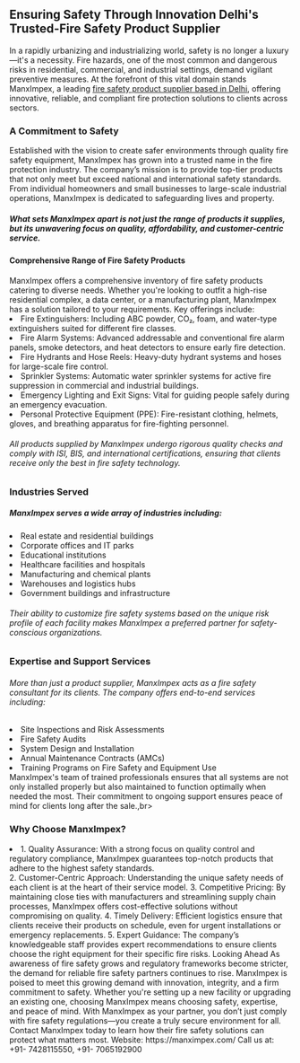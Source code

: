 <h2>Ensuring Safety Through Innovation Delhi's Trusted-Fire Safety Product Supplier</h2>
In a rapidly urbanizing and industrializing world, safety is no longer a luxury—it's a necessity. Fire hazards, one of the most common and dangerous risks in residential, commercial, and industrial settings, demand vigilant preventive measures. At the forefront of this vital domain stands ManxImpex, a leading <a href="https://manximpex.com/" title="fire safety product supplier in Delhi" alt"fire safety product supplier in Delhi' >fire safety product supplier based in Delhi</a>, offering innovative, reliable, and compliant fire protection solutions to clients across sectors.<br>
<h3>A Commitment to Safety</h3>
Established with the vision to create safer environments through quality fire safety equipment, ManxImpex has grown into a trusted name in the fire protection industry. The company’s mission is to provide top-tier products that not only meet but exceed national and international safety standards. From individual homeowners and small businesses to large-scale industrial operations, ManxImpex is dedicated to safeguarding lives and property.<br>
<h5>What sets ManxImpex apart is not just the range of products it supplies, but its unwavering focus on quality, affordability, and customer-centric service.</h5>
<h4>Comprehensive Range of Fire Safety Products</h4>
ManxImpex offers a comprehensive inventory of fire safety products catering to diverse needs. Whether you're looking to outfit a high-rise residential complex, a data center, or a manufacturing plant, ManxImpex has a solution tailored to your requirements. Key offerings include:<br>
<li>Fire Extinguishers: Including ABC powder, CO₂, foam, and water-type extinguishers suited for different fire classes.</li>
<li>Fire Alarm Systems: Advanced addressable and conventional fire alarm panels, smoke detectors, and heat detectors to ensure early fire detection.</li>
<li>Fire Hydrants and Hose Reels: Heavy-duty hydrant systems and hoses for large-scale fire control.</li>
<li>Sprinkler Systems: Automatic water sprinkler systems for active fire suppression in commercial and industrial buildings.</li>
<li>Emergency Lighting and Exit Signs: Vital for guiding people safely during an emergency evacuation.</li>
<li>Personal Protective Equipment (PPE): Fire-resistant clothing, helmets, gloves, and breathing apparatus for fire-fighting personnel.</li>
<h6>All products supplied by ManxImpex undergo rigorous quality checks and comply with ISI, BIS, and international certifications, ensuring that clients receive only the best in fire safety technology.</h6>
<h3>Industries Served</h3>
<h5>ManxImpex serves a wide array of industries including:</h5>
<li>Real estate and residential buildings</li>
<li>Corporate offices and IT parks</li>
<li>Educational institutions</li>
<li>Healthcare facilities and hospitals</li>
<li>Manufacturing and chemical plants</li>
<li>Warehouses and logistics hubs</li>
<li>Government buildings and infrastructure</li>
<h6>Their ability to customize fire safety systems based on the unique risk profile of each facility makes ManxImpex a preferred partner for safety-conscious organizations.</h6>
<h3>Expertise and Support Services</h3>
<h6>More than just a product supplier, ManxImpex acts as a fire safety consultant for its clients. The company offers end-to-end services including:</h6>
<li>Site Inspections and Risk Assessments</li>
<li>Fire Safety Audits</li>
<li>System Design and Installation</li>
<li>Annual Maintenance Contracts (AMCs)</li>
<li>Training Programs on Fire Safety and Equipment Use</li>
ManxImpex's team of trained professionals ensures that all systems are not only installed properly but also maintained to function optimally when needed the most. Their commitment to ongoing support ensures peace of mind for clients long after the sale.,br>
<h3>Why Choose ManxImpex?</h3>
<li>1. Quality Assurance: With a strong focus on quality control and regulatory compliance, ManxImpex guarantees top-notch products that adhere to the highest safety standards.</li>
2. Customer-Centric Approach: Understanding the unique safety needs of each client is at the heart of their service model.
3. Competitive Pricing: By maintaining close ties with manufacturers and streamlining supply chain processes, ManxImpex offers cost-effective solutions without compromising on quality.
4. Timely Delivery: Efficient logistics ensure that clients receive their products on schedule, even for urgent installations or emergency replacements.
5. Expert Guidance: The company’s knowledgeable staff provides expert recommendations to ensure clients choose the right equipment for their specific fire risks.
Looking Ahead
As awareness of fire safety grows and regulatory frameworks become stricter, the demand for reliable fire safety partners continues to rise. ManxImpex is poised to meet this growing demand with innovation, integrity, and a firm commitment to safety.
Whether you're setting up a new facility or upgrading an existing one, choosing ManxImpex means choosing safety, expertise, and peace of mind. With ManxImpex as your partner, you don’t just comply with fire safety regulations—you create a truly secure environment for all.
Contact ManxImpex today to learn how their fire safety solutions can protect what matters most.
Website: https://manximpex.com/
Call us at: +91- 7428115550, +91- 7065192900
